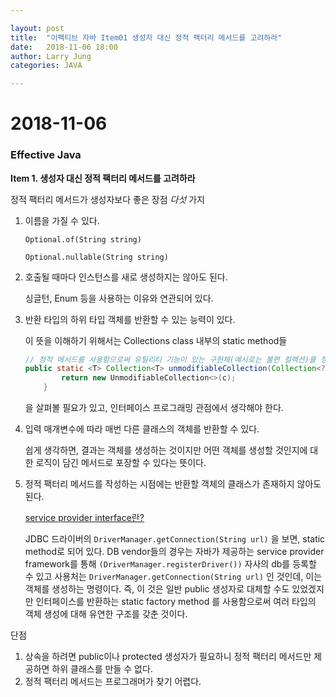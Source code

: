 ```yaml
---

layout: post
title:  "이펙티브 자바 Item01 생성자 대신 정적 팩터리 메서드를 고려하라"
date:   2018-11-06 18:00
author: Larry Jung
categories: JAVA

---
```


# 2018-11-06  

### Effective Java  

**Item 1. 생성자 대신 정적 팩터리 메서드를 고려하라**  

정적 팩터리 메서드가 생성자보다 좋은 장점 *다섯* 가지  

1. 이름을 가질 수 있다.  

   `Optional.of(String string)`    

   `Optional.nullable(String string)`   

2. 호출될 때마다 인스턴스를 새로 생성하지는 않아도 된다.  

   싱글턴, Enum 등을 사용하는 이유와 연관되어 있다.   

3. 반환 타입의 하위 타입 객체를 반환할 수 있는 능력이 있다.  

   이 뜻을 이해하기 위해서는 Collections class 내부의 static method들

   ```java
   // 정적 메서드를 사용함으로써 유틸리티 기능이 있는 구현체(예시로는 불편 컬렉션)를 정확히 알지 못해도(반환 타입이 인터페이스) 객체를 생성할 수 있고, 아래의 예시 말고도 약 50가지에 이르는 유틸성 컬렉션들을 Collections의 정적 메서드만으로 호출할 수 있다는 장점이 있다. 반대로 이러한 유연함을 public 생성자를 사용하여 구현한다고 했을 때는 api를 제공하는(만드는) 입장에서는 약 50여개의 클래스를 한 곳이 아닌 각각의 파일로 관리해야 한다는 단점이 있을 수 있겠다.
   public static <T> Collection<T> unmodifiableCollection(Collection<? extends T> c) {
           return new UnmodifiableCollection<>(c);
       }
   ```

   을 살펴볼 필요가 있고, 인터페이스 프로그래밍 관점에서 생각해야 한다.  

4. 입력 매개변수에 따라 매번 다른 클래스의 객체를 반환할 수 있다.   

   쉽게 생각하면, 결과는 객체를 생성하는 것이지만 어떤 객체를 생성할 것인지에 대한 로직이 담긴 메서드로 포장할 수 있다는 뜻이다.  

5. 정적 팩터리 메서드를 작성하는 시점에는 반환할 객체의 클래스가 존재하지 않아도 된다.   

   [service provider interface란?](https://blog.seulgi.kim/2014/08/service-provider-interface.html)   

   JDBC 드라이버의 `DriverManager.getConnection(String url)` 을 보면, static method로 되어 있다. DB vendor들의 경우는 자바가 제공하는 service provider framework를 통해 `(DriverManager.registerDriver())` 자사의 db를 등록할 수 있고 사용처는 `DriverManager.getConnection(String url)` 인 것인데, 이는 객체를 생성하는 명령이다. 즉, 이 것은 일반 public 생성자로 대체할 수도 있었겠지만 인터페이스를 반환하는 static factory method 를 사용함으로써 여러 타입의 객체 생성에 대해 유연한 구조를 갖춘 것이다.   



단점   

1. 상속을 하려면 public이나 protected 생성자가 필요하니 정적 팩터리 메서드만 제공하면 하위 클래스를 만들 수 없다.   
2. 정적 팩터리 메서드는 프로그래머가 찾기 어렵다.   